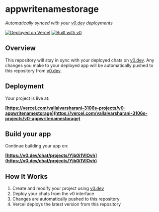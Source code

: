 # appwritenamestorage

*Automatically synced with your [v0.dev](https://v0.dev) deployments*

[![Deployed on Vercel](https://img.shields.io/badge/Deployed%20on-Vercel-black?style=for-the-badge&logo=vercel)](https://vercel.com/vallalvarsharani-3106s-projects/v0-appwritenamestorage)
[![Built with v0](https://img.shields.io/badge/Built%20with-v0.dev-black?style=for-the-badge)](https://v0.dev/chat/projects/Yjb0i1VlOvh)

## Overview

This repository will stay in sync with your deployed chats on [v0.dev](https://v0.dev).
Any changes you make to your deployed app will be automatically pushed to this repository from [v0.dev](https://v0.dev).

## Deployment

Your project is live at:

**[https://vercel.com/vallalvarsharani-3106s-projects/v0-appwritenamestorage](https://vercel.com/vallalvarsharani-3106s-projects/v0-appwritenamestorage)**

## Build your app

Continue building your app on:

**[https://v0.dev/chat/projects/Yjb0i1VlOvh](https://v0.dev/chat/projects/Yjb0i1VlOvh)**

## How It Works

1. Create and modify your project using [v0.dev](https://v0.dev)
2. Deploy your chats from the v0 interface
3. Changes are automatically pushed to this repository
4. Vercel deploys the latest version from this repository